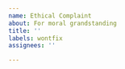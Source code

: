 ```yaml
---
name: Ethical Complaint
about: For moral grandstanding
title: ''
labels: wontfix
assignees: ''

---
```



